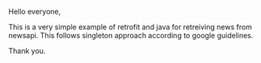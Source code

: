 Hello everyone,

This is a very simple example of retrofit and java for retreiving news from newsapi. This follows singleton approach according to google guidelines.

Thank you.
